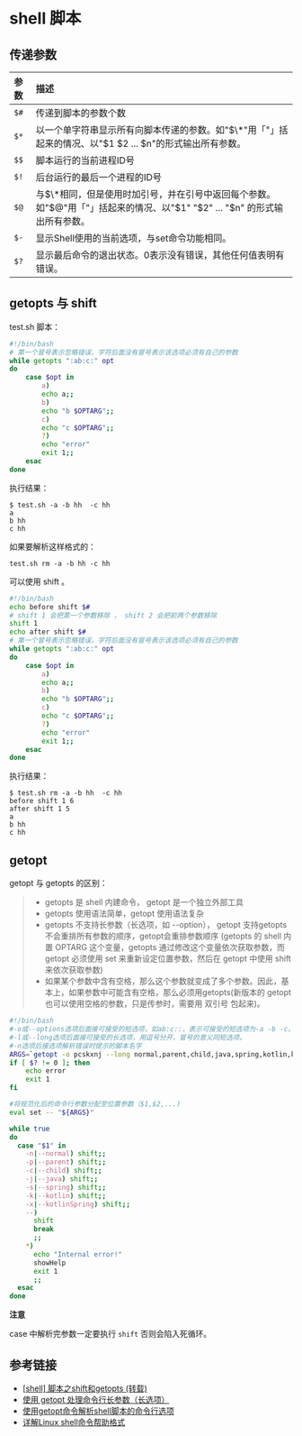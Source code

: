 # shell 脚本

## 传递参数

参数   | 描述
:--- | :------------------------------------------------------------------------
`$#` | 传递到脚本的参数个数
`$*` | 以一个单字符串显示所有向脚本传递的参数。如"$\*"用「"」括起来的情况、以"$1 $2 ... $n"的形式输出所有参数。
`$$` | 脚本运行的当前进程ID号
`$!` | 后台运行的最后一个进程的ID号
`$@` | 与$\*相同，但是使用时加引号，并在引号中返回每个参数。如"$@"用「"」括起来的情况、以"$1" "$2" ... "$n" 的形式输出所有参数。
`$-` | 显示Shell使用的当前选项，与set命令功能相同。
`$?` | 显示最后命令的退出状态。0表示没有错误，其他任何值表明有错误。

## getopts 与 shift

test.sh 脚本：
```bash
#!/bin/bash
# 第一个冒号表示忽略错误，字符后面没有冒号表示该选项必须有自己的参数
while getopts ":ab:c:" opt
do
    case $opt in
        a)
        echo a;;
        b)
        echo "b $OPTARG";;
        c)
        echo "c $OPTARG";;
        ?)
        echo "error"
        exit 1;;
    esac
done
```

执行结果：
```
$ test.sh -a -b hh  -c hh
a
b hh
c hh
```

如果要解析这样格式的：
```
test.sh rm -a -b hh -c hh
```

可以使用 shift 。

```bash
#!/bin/bash
echo before shift $#
# shift 1 会把第一个参数移除 ， shift 2 会把前两个参数移除
shift 1
echo after shift $#
# 第一个冒号表示忽略错误，字符后面没有冒号表示该选项必须有自己的参数
while getopts ":ab:c:" opt
do
    case $opt in
        a)
        echo a;;
        b)
        echo "b $OPTARG";;
        c)
        echo "c $OPTARG";;
        ?)
        echo "error"
        exit 1;;
    esac
done
```

执行结果：

```
$ test.sh rm -a -b hh  -c hh
before shift 1 6
after shift 1 5
a
b hh
c hh
```

## getopt

getopt 与 getopts 的区别：
> - getopts 是 shell 内建命令， getopt 是一个独立外部工具
> - getopts 使用语法简单，getopt 使用语法复杂
> - getopts 不支持长参数（长选项，如 --option）， getopt 支持getopts 不会重排所有参数的顺序，getopt会重排参数顺序 (getopts 的 shell 内置 OPTARG 这个变量，getopts 通过修改这个变量依次获取参数，而 getopt 必须使用 set 来重新设定位置参数，然后在 getopt 中使用 shift 来依次获取参数)
> - 如果某个参数中含有空格，那么这个参数就变成了多个参数。因此，基本上，如果参数中可能含有空格，那么必须用getopts(新版本的 getopt 也可以使用空格的参数，只是传参时，需要用 双引号 包起来)。

```sh
#!/bin/bash
#-o或--options选项后面接可接受的短选项，如ab:c::，表示可接受的短选项为-a -b -c，其中-a选项不接参数，-b选项后必须接参数，-c选项的参数为可选的
#-l或--long选项后面接可接受的长选项，用逗号分开，冒号的意义同短选项。
#-n选项后接选项解析错误时提示的脚本名字
ARGS=`getopt -o pcskxnj --long normal,parent,child,java,spring,kotlin,kotlinSpring -n 'gen-proj' -- "$@"`
if [ $? != 0 ]; then
    echo error
    exit 1
fi

#将规范化后的命令行参数分配至位置参数（$1,$2,...)
eval set -- "${ARGS}"

while true
do
  case "$1" in
    -n|--normal) shift;;
    -p|--parent) shift;;
    -c|--child) shift;;
    -j|--java) shift;;
    -s|--spring) shift;;
    -k|--kotlin) shift;;
    -x|--kotlinSpring) shift;;
    --)
      shift
      break
      ;;
    *)
      echo "Internal error!"
      showHelp
      exit 1
      ;;
  esac
done
```

**注意**

case 中解析完参数一定要执行 `shift` 否则会陷入死循环。

## 参考链接

- [[shell] 脚本之shift和getopts (转载)](https://www.cnblogs.com/hjfeng1988/p/6875201.html)
- [使用 getopt 处理命令行长参数（长选项）](https://blog.csdn.net/u011641885/article/details/47429273)
- [使用getopt命令解析shell脚本的命令行选项](https://blog.csdn.net/sofia1217/article/details/52244582)
- [详解Linux shell命令帮助格式](https://blog.csdn.net/littlewhite1989/article/details/54425071)
